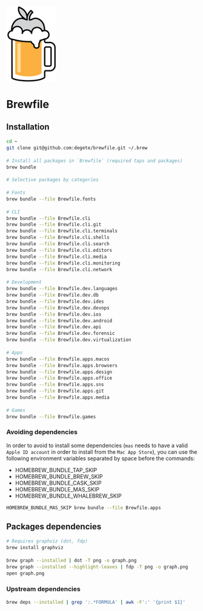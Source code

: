 ![brew](brew.png)

# Brewfile

## Installation

```sh
cd ~
git clone git@github.com:degete/brewfile.git ~/.brew

# Install all packages in `Brewfile` (required taps and packages)
brew bundle

# Selective packages by categories

# Fonts
brew bundle --file Brewfile.fonts

# CLI
brew bundle --file Brewfile.cli
brew bundle --file Brewfile.cli.git
brew bundle --file Brewfile.cli.terminals
brew bundle --file Brewfile.cli.shells
brew bundle --file Brewfile.cli.search
brew bundle --file Brewfile.cli.editors
brew bundle --file Brewfile.cli.media
brew bundle --file Brewfile.cli.monitoring
brew bundle --file Brewfile.cli.network

# Development
brew bundle --file Brewfile.dev.languages
brew bundle --file Brewfile.dev.db
brew bundle --file Brewfile.dev.ides
brew bundle --file Brewfile.dev.devops
brew bundle --file Brewfile.dev.ios
brew bundle --file Brewfile.dev.android
brew bundle --file Brewfile.dev.api
brew bundle --file Brewfile.dev.forensic
brew bundle --file Brewfile.dev.virtualization

# Apps
brew bundle --file Brewfile.apps.macos
brew bundle --file Brewfile.apps.browsers
brew bundle --file Brewfile.apps.design
brew bundle --file Brewfile.apps.office
brew bundle --file Brewfile.apps.sns
brew bundle --file Brewfile.apps.git
brew bundle --file Brewfile.apps.media

# Games
brew bundle --file Brewfile.games
```

### Avoiding dependencies

In order to avoid to install some dependencies (`mas` needs to have a valid `Apple ID account` in order to install from the `Mac App Store`), you can use the following environment variables separated by space before the commands:

- HOMEBREW_BUNDLE_TAP_SKIP
- HOMEBREW_BUNDLE_BREW_SKIP
- HOMEBREW_BUNDLE_CASK_SKIP
- HOMEBREW_BUNDLE_MAS_SKIP
- HOMEBREW_BUNDLE_WHALEBREW_SKIP

```sh
HOMEBREW_BUNDLE_MAS_SKIP brew bundle --file Brewfile.apps
```

## Packages dependencies

```sh
# Requires graphviz (dot, fdp)
brew install graphviz

brew graph --installed | dot -T png -o graph.png
brew graph --installed --highlight-leaves | fdp -T png -o graph.png
open graph.png
```

### Upstream dependencies

```sh
brew deps --installed | grep ':.*FORMULA' | awk -F':' '{print $1}'
```